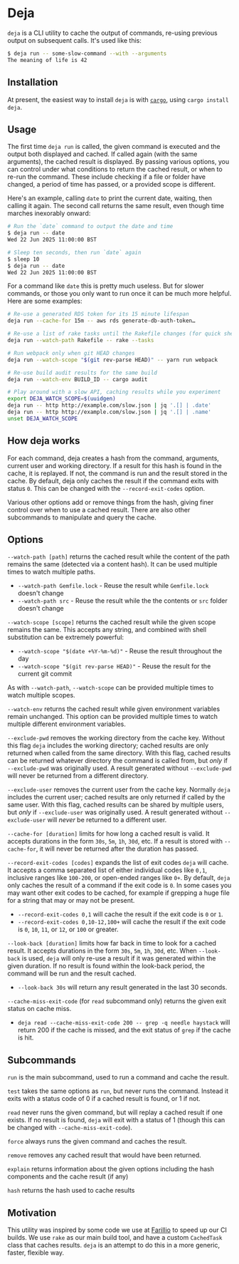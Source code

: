 # Deja

`deja` is a CLI utility to cache the output of commands, re-using previous output on subsequent calls. It's used like this:

```bash
$ deja run -- some-slow-command --with --arguments
The meaning of life is 42
```

## Installation

At present, the easiest way to install `deja` is with [`cargo`](https://doc.rust-lang.org/cargo/), using `cargo install deja`.

## Usage

The first time `deja run` is called, the given command is executed and the output both displayed and cached. If called again (with the same arguments), the cached result is displayed. By passing various options, you can control under what conditions to return the cached result, or when to re-run the command. These include checking if a file or folder have changed, a period of time has passed, or a provided scope is different.

Here's an example, calling `date` to print the current date, waiting, then calling it again. The second call returns the same result, even though time marches inexorably onward:

```bash
# Run the `date` command to output the date and time
$ deja run -- date
Wed 22 Jun 2025 11:00:00 BST

# Sleep ten seconds, then run `date` again
$ sleep 10
$ deja run -- date
Wed 22 Jun 2025 11:00:00 BST
```

For a command like `date` this is pretty much useless. But for slower commands, or those you only want to run once it can be much more helpful. Here are some examples:

```bash
# Re-use a generated RDS token for its 15 minute lifespan
deja run --cache-for 15m -- aws rds generate-db-auth-token…

# Re-use a list of rake tasks until the Rakefile changes (for quick shell completions)
deja run --watch-path Rakefile -- rake --tasks

# Run webpack only when git HEAD changes
deja run --watch-scope "$(git rev-parse HEAD)" -- yarn run webpack

# Re-use build audit results for the same build
deja run --watch-env BUILD_ID -- cargo audit

# Play around with a slow API, caching results while you experiment
export DEJA_WATCH_SCOPE=$(uuidgen)
deja run -- http http://example.com/slow.json | jq '.[] | .date'
deja run -- http http://example.com/slow.json | jq '.[] | .name'
unset DEJA_WATCH_SCOPE
```

## How deja works

For each command, deja creates a hash from the command, arguments, current user and working directory. If a result for this hash is found in the cache, it is replayed. If not, the command is run and the result stored in the cache. By default, deja only caches the result if the command exits with status `0`. This can be changed with the `--record-exit-codes` option.

Various other options add or remove things from the hash, giving finer control over when to use a cached result. There are also other subcommands to manipulate and query the cache.

## Options

`--watch-path [path]` returns the cached result while the content of the path remains the same (detected via a content hash). It can be used multiple times to watch multiple paths.

- `--watch-path Gemfile.lock` - Reuse the result while `Gemfile.lock` doesn't change
- `--watch-path src` - Reuse the result while the the contents or `src` folder doesn't change

`--watch-scope [scope]` returns the cached result while the given scope remains the same. This accepts any string, and combined with shell substitution can be extremely powerful:

- `--watch-scope "$(date +%Y-%m-%d)"` - Reuse the result throughout the day
- `--watch-scope "$(git rev-parse HEAD)"` - Reuse the result for the current git commit

As with `--watch-path`, `--watch-scope` can be provided multiple times to watch multiple scopes.

`--watch-env` returns the cached result while given environment variables remain unchanged. This option can be provided multiple times to watch multiple different environment variables.

`--exclude-pwd` removes the working directory from the cache key. Without this flag `deja` includes the working directory; cached results are only returned when called from the same directory. With this flag, cached results can be returned whatever directory the command is called from, but _only_ if `--exclude-pwd` was originally used. A result generated without `--exclude-pwd` will never be returned from a different directory.

`--exclude-user` removes the current user from the cache key. Normally `deja` includes the current user; cached results are only returned if called by the same user. With this flag, cached results can be shared by multiple users, but _only_ if `--exclude-user` was originally used. A result generated without `--exclude-user` will _never_ be returned to a different user.

`--cache-for [duration]` limits for how long a cached result is valid. It accepts durations in the form `30s`, `5m`, `1h`, `30d`, etc. If a result is stored with `--cache-for`, it will never be returned after the duration has passed.

`--record-exit-codes [codes]` expands the list of exit codes `deja` will cache. It accepts a comma separated list of either individual codes like `0,1`, inclusive ranges like `100-200`, or open-ended ranges like `0+`. By default, `deja` only caches the result of a command if the exit code is `0`. In some cases you may want other exit codes to be cached, for example if grepping a huge file for a string that may or may not be present.

- `--record-exit-codes 0,1` will cache the result if the exit code is `0` or `1`.
- `--record-exit-codes 0,10-12,100+` will cache the result if the exit code is `0`, `10`, `11`, or `12`, or `100` or greater.

`--look-back [duration]` limits how far back in time to look for a cached result. It accepts durations in the form `30s`, `5m`, `1h`, `30d`, etc. When `--look-back` is used, `deja` will only re-use a result if it was generated within the given duration. If no result is found within the look-back period, the command will be run and the result cached.

- `--look-back 30s` will return any result generated in the last 30 seconds.

`--cache-miss-exit-code` (for `read` subcommand only) returns the given exit status on cache miss.

- `deja read --cache-miss-exit-code 200 -- grep -q needle haystack` will return 200 if the cache is missed, and the exit status of `grep` if the cache is hit.

## Subcommands

`run` is the main subcommand, used to run a command and cache the result.

`test` takes the same options as `run`, but never runs the command. Instead it exits with a status code of 0 if a cached result is found, or 1 if not.

`read` never runs the given command, but will replay a cached result if one exists. If no result is found, `deja` will exit with a status of 1 (though this can be changed with `--cache-miss-exit-code`).

`force` always runs the given command and caches the result.

`remove` removes any cached result that would have been returned.

`explain` returns information about the given options including the hash components and the cache result (if any)

`hash` returns the hash used to cache results

## Motivation

This utility was inspired by some code we use at [Farillio](https://farill.io) to speed up our CI builds. We use `rake` as our main build tool, and have a custom `CachedTask` class that caches results. `deja` is an attempt to do this
in a more generic, faster, flexible way.
